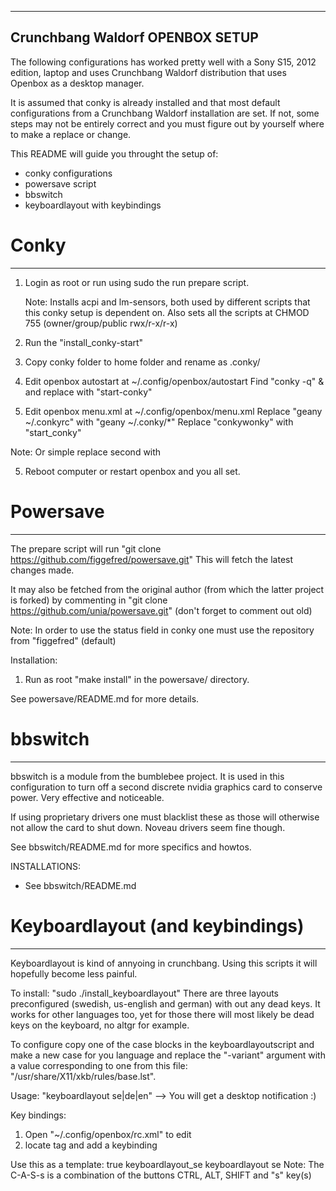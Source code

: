 --------------------------
Crunchbang Waldorf
OPENBOX 
SETUP
--------------------------

The following configurations has worked pretty well with a Sony S15, 2012 edition, laptop and uses Crunchbang Waldorf distribution that uses Openbox as a desktop manager. 

It is assumed that conky is already installed and that most default configurations from a Crunchbang Waldorf installation are set. If not, some steps may not be entirely correct and you must figure out by yourself where to make a replace or change.

This README will guide you throught the setup of:

 - conky configurations
 - powersave script
 - bbswitch
 - keyboardlayout with keybindings



# Conky
-------

1) Login as root or run using sudo the run prepare script.

   Note: Installs acpi and lm-sensors, both used by different scripts that this conky setup is dependent on.
         Also sets all the scripts at CHMOD 755 (owner/group/public rwx/r-x/r-x)

2) Run the "install_conky-start"

3) Copy conky folder to home folder and rename as .conky/

4) Edit openbox autostart at ~/.config/openbox/autostart
Find "conky -q" & and replace with "start-conky"

5) Edit openbox menu.xml at ~/.config/openbox/menu.xml
Replace "geany ~/.conkyrc" with "geany ~/.conky/*"
Replace "conkywonky" with "start_conky"

Note: Or simple replace second with 


5) Reboot computer or restart openbox and you all set.


# Powersave
-----------

The prepare script will run "git clone https://github.com/figgefred/powersave.git"
This will fetch the latest changes made.

It may also be fetched from the original author (from which the latter project is forked) by commenting in 
"git clone https://github.com/unia/powersave.git" (don't forget to comment out old)

Note: In order to use the status field in conky one must use the repository from "figgefred" (default)

Installation:

1) Run as root "make install" in the powersave/ directory.

See powersave/README.md for more details.


# bbswitch
----------
bbswitch is a module from the bumblebee project. It is used in this configuration to turn off a second discrete nvidia graphics card to conserve power. Very effective and noticeable.

If using proprietary drivers one must blacklist these as those will otherwise not allow the card to shut down. Noveau drivers seem fine though.

See bbswitch/README.md for more specifics and howtos.

INSTALLATIONS:
 - See bbswitch/README.md


# Keyboardlayout (and keybindings)
----------------------------------
Keyboardlayout is kind of annyoing in crunchbang. Using this scripts it will hopefully become less painful.

To install: "sudo ./install_keyboardlayout"
There are three layouts preconfigured (swedish, us-english and german) with out any dead keys. It works for other languages too, yet for those there will most likely be dead keys on the keyboard, no altgr for example.

To configure copy one of the case blocks in the keyboardlayoutscript and make a new case for you language and replace the "-variant" argument with a value corresponding to one from this file: "/usr/share/X11/xkb/rules/base.lst".

Usage:
  "keyboardlayout se|de|en" --> You will get a desktop notification :)
  

Key bindings:
1) Open "~/.config/openbox/rc.xml" to edit
2) locate <keyboard> tag and add a keybinding

Use this as a template:
	<!-- COPY BELOW HERE -->
	<keybind key="C-A-S-s">
	  <action name="Execute">
		<startupnotify>
		  <enabled>true</enabled>
		  <name>keyboardlayout_se</name>
		</startupnotify>
		<command>keyboardlayout se</command>
	  </action>
	</keybind>
	<!-- END COPY ABOVE HERE -->
Note: The C-A-S-s is a combination of the buttons CTRL, ALT, SHIFT and "s" key(s)











